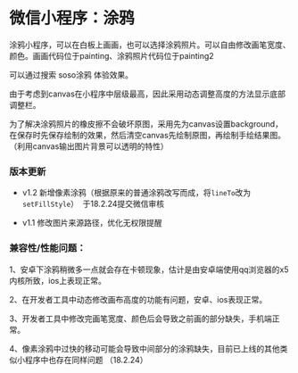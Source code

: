 # 微信小程序：涂鸦

涂鸦小程序，可以在白板上画画，也可以选择涂鸦照片。可以自由修改画笔宽度、颜色。画画代码位于painting、涂鸦照片代码位于painting2

可以通过搜索 soso涂鸦 体验效果。

由于考虑到canvas在小程序中层级最高，因此采用动态调整高度的方法显示底部调整栏。

为了解决涂鸦照片的橡皮擦不会破坏原图，采用先为canvas设置background，在保存时先保存绘制的效果，然后清空canvas先绘制原图，再绘制手绘结果图。（利用canvas输出图片背景可以透明的特性）

### 版本更新

* v1.2 新增像素涂鸦（根据原来的普通涂鸦改写而成，将`lineTo`改为`setFillStyle`）
  于18.2.24提交微信审核

* v1.1 修改图片来源路径，优化无权限提醒


### 兼容性/性能问题：

  1、安卓下涂鸦稍微多一点就会存在卡顿现象，估计是由安卓端使用qq浏览器的x5内核所致，ios上表现正常。

  2、在开发者工具中动态修改画布高度的功能有问题，安卓、ios表现正常。
  
  3、开发者工具中修改完画笔宽度、颜色后会导致之前画的部分缺失，手机端正常。
  
  4、像素涂鸦中过快的移动可能会导致中间部分的涂鸦缺失，目前已上线的其他类似小程序中也存在同样问题 （18.2.24）
